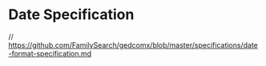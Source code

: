 # Date Specification

// https://github.com/FamilySearch/gedcomx/blob/master/specifications/date-format-specification.md